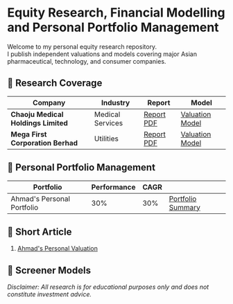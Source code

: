 # Equity Research, Financial Modelling and Personal Portfolio Management
Welcome to my personal equity research repository.  
I publish independent valuations and models covering major Asian pharmaceutical, technology, and consumer companies.

## 📁 Research Coverage
| Company | Industry | Report | Model |
|----------|--------|--------|--------|
| **Chaoju Medical Holdings Limited** | Medical Services | [Report PDF](Chaoju%20Medical%20Holdings%20Limited/Chaoju%20Equity%20Research.pdf) | [Valuation Model](Chaoju%20Medical%20Holdings%20Limited/Chaoju%20Model%20and%20Valuation.xlsx) |
| **Mega First Corporation Berhad** | Utilities | [Report PDF](Tech_Tencent/Tencent_Equity_Report.pdf) | [Valuation Model](Mega%20First%20Corporation%20Berhad/MFCB%20models%20and%20valuations.xlsx) |

## 📁 Personal Portfolio Management
| Portfolio | Performance | CAGR ||
|----------|--------|--------|--------|
| Ahmad's Personal Portfolio | 30% | 30% |  [Portfolio Summary](Portfolio/Ahmad's%20Portfolio%20Common%20Size.pdf) |

## 📁 Short Article
1. [Ahmad's Personal Valuation](Others/Ahmad's%20Personal%20Valuation.pdf)

## 📁 Screener Models
_Disclaimer: All research is for educational purposes only and does not constitute investment advice._
